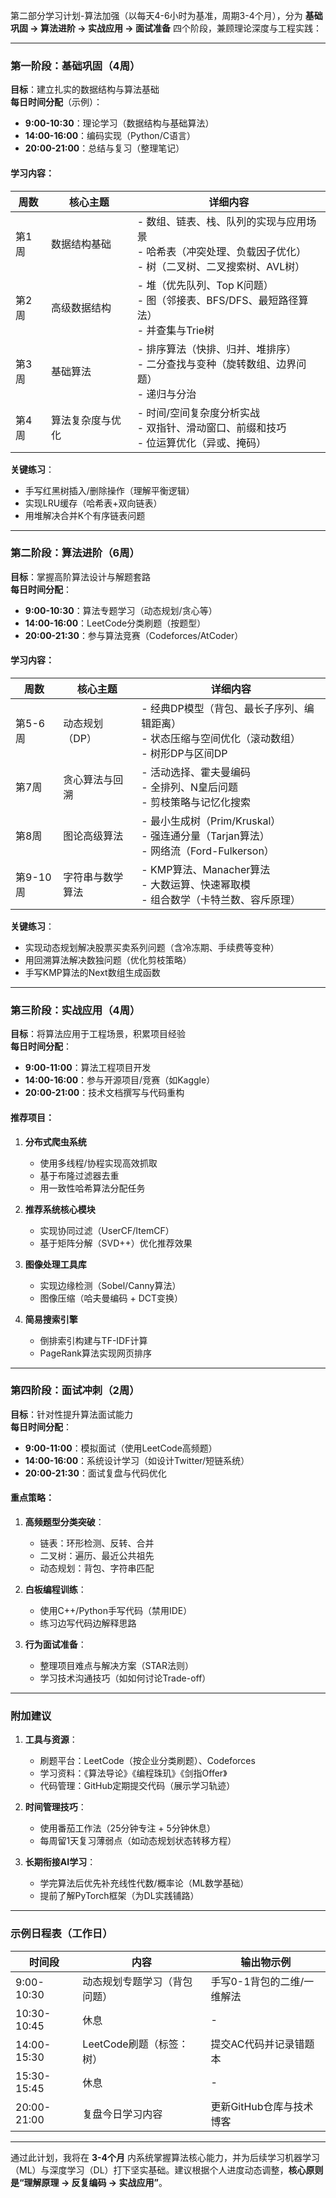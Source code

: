 第二部分学习计划-算法加强（以每天4-6小时为基准，周期3-4个月），分为 **基础巩固 → 算法进阶 → 实战应用 → 面试准备** 四个阶段，兼顾理论深度与工程实践：

---

### **第一阶段：基础巩固（4周）**
**目标**：建立扎实的数据结构与算法基础  
**每日时间分配**（示例）：
- **9:00-10:30**：理论学习（数据结构与基础算法）  
- **14:00-16:00**：编码实现（Python/C语言）  
- **20:00-21:00**：总结与复习（整理笔记）  

#### **学习内容**：
| **周数** | **核心主题**               | **详细内容**                                                                 |
|----------|----------------------------|-----------------------------------------------------------------------------|
| 第1周    | 数据结构基础               | - 数组、链表、栈、队列的实现与应用场景<br>- 哈希表（冲突处理、负载因子优化）<br>- 树（二叉树、二叉搜索树、AVL树） |
| 第2周    | 高级数据结构               | - 堆（优先队列、Top K问题）<br>- 图（邻接表、BFS/DFS、最短路径算法）<br>- 并查集与Trie树 |
| 第3周    | 基础算法                   | - 排序算法（快排、归并、堆排序）<br>- 二分查找与变种（旋转数组、边界问题）<br>- 递归与分治 |
| 第4周    | 算法复杂度与优化           | - 时间/空间复杂度分析实战<br>- 双指针、滑动窗口、前缀和技巧<br>- 位运算优化（异或、掩码） |

**关键练习**：  
- 手写红黑树插入/删除操作（理解平衡逻辑）  
- 实现LRU缓存（哈希表+双向链表）  
- 用堆解决合并K个有序链表问题  

---

### **第二阶段：算法进阶（6周）**
**目标**：掌握高阶算法设计与解题套路  
**每日时间分配**：
- **9:00-10:30**：算法专题学习（动态规划/贪心等）  
- **14:00-16:00**：LeetCode分类刷题（按题型）  
- **20:00-21:30**：参与算法竞赛（Codeforces/AtCoder）  

#### **学习内容**：
| **周数** | **核心主题**               | **详细内容**                                                                 |
|----------|----------------------------|-----------------------------------------------------------------------------|
| 第5-6周  | 动态规划（DP）             | - 经典DP模型（背包、最长子序列、编辑距离）<br>- 状态压缩与空间优化（滚动数组）<br>- 树形DP与区间DP |
| 第7周    | 贪心算法与回溯             | - 活动选择、霍夫曼编码<br>- 全排列、N皇后问题<br>- 剪枝策略与记忆化搜索          |
| 第8周    | 图论高级算法               | - 最小生成树（Prim/Kruskal）<br>- 强连通分量（Tarjan算法）<br>- 网络流（Ford-Fulkerson） |
| 第9-10周 | 字符串与数学算法           | - KMP算法、Manacher算法<br>- 大数运算、快速幂取模<br>- 组合数学（卡特兰数、容斥原理） |

**关键练习**：  
- 实现动态规划解决股票买卖系列问题（含冷冻期、手续费等变种）  
- 用回溯算法解决数独问题（优化剪枝策略）  
- 手写KMP算法的Next数组生成函数  

---

### **第三阶段：实战应用（4周）**
**目标**：将算法应用于工程场景，积累项目经验  
**每日时间分配**：
- **9:00-11:00**：算法工程项目开发  
- **14:00-16:00**：参与开源项目/竞赛（如Kaggle）  
- **20:00-21:00**：技术文档撰写与代码重构  

#### **推荐项目**：
1. **分布式爬虫系统**  
   - 使用多线程/协程实现高效抓取  
   - 基于布隆过滤器去重  
   - 用一致性哈希算法分配任务  

2. **推荐系统核心模块**  
   - 实现协同过滤（UserCF/ItemCF）  
   - 基于矩阵分解（SVD++）优化推荐效果  

3. **图像处理工具库**  
   - 实现边缘检测（Sobel/Canny算法）  
   - 图像压缩（哈夫曼编码 + DCT变换）  

4. **简易搜索引擎**  
   - 倒排索引构建与TF-IDF计算  
   - PageRank算法实现网页排序  

---

### **第四阶段：面试冲刺（2周）**
**目标**：针对性提升算法面试能力  
**每日时间分配**：
- **9:00-11:00**：模拟面试（使用LeetCode高频题）  
- **14:00-16:00**：系统设计学习（如设计Twitter/短链系统）  
- **20:00-21:30**：面试复盘与代码优化  

#### **重点策略**：
1. **高频题型分类突破**：  
   - 链表：环形检测、反转、合并  
   - 二叉树：遍历、最近公共祖先  
   - 动态规划：背包、字符串匹配  

2. **白板编程训练**：  
   - 使用C++/Python手写代码（禁用IDE）  
   - 练习边写代码边解释思路  

3. **行为面试准备**：  
   - 整理项目难点与解决方案（STAR法则）  
   - 学习技术沟通技巧（如如何讨论Trade-off）  

---

### **附加建议**
1. **工具与资源**：  
   - 刷题平台：LeetCode（按企业分类刷题）、Codeforces  
   - 学习资料：《算法导论》《编程珠玑》《剑指Offer》  
   - 代码管理：GitHub定期提交代码（展示学习轨迹）  

2. **时间管理技巧**：  
   - 使用番茄工作法（25分钟专注 + 5分钟休息）  
   - 每周留1天复习薄弱点（如动态规划状态转移方程）  

3. **长期衔接AI学习**：  
   - 学完算法后优先补充线性代数/概率论（ML数学基础）  
   - 提前了解PyTorch框架（为DL实践铺路）  

---

### **示例日程表（工作日）**
| 时间段       | 内容                         | 输出物示例                   |
|--------------|------------------------------|------------------------------|
| 9:00-10:30   | 动态规划专题学习（背包问题） | 手写0-1背包的二维/一维解法   |
| 10:30-10:45  | 休息                         | -                            |
| 14:00-15:30  | LeetCode刷题（标签：树）     | 提交AC代码并记录错题本       |
| 15:30-15:45  | 休息                         | -                            |
| 20:00-21:00  | 复盘今日学习内容             | 更新GitHub仓库与技术博客     |

---

通过此计划，我将在 **3-4个月** 内系统掌握算法核心能力，并为后续学习机器学习（ML）与深度学习（DL）打下坚实基础。建议根据个人进度动态调整，**核心原则是“理解原理 → 反复编码 → 实战应用”**。
